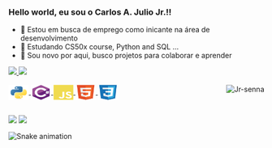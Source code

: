### Hello world, eu sou o Carlos A. Julio Jr.!!

- 🔭 Estou em busca de emprego como inicante na área de desenvolvimento
- 🌱 Estudando CS50x course, Python and SQL ...
- 🤔 Sou novo por aqui, busco projetos para colaborar e aprender

<div>
  <a href="https://github.com/cajjunior">
  <img height="180em" src="https://github-readme-stats.vercel.app/api?username=cajjunior&show_icons=true&theme=dracula&include_all_commits=true&count_private=true"/>
  <img height="180em" src="https://github-readme-stats.vercel.app/api/top-langs/?username=cajjunior&layout=compact&langs_count=7&theme=dracula"/>
</div>
  
<div style="display: inline_block"><br>
  <img align="center" alt="Jr-Python" height="30" width="40" src="https://raw.githubusercontent.com/devicons/devicon/master/icons/python/python-original.svg">
  <img align="center" alt="Jr-Csharp" height="30" width="40" src="https://raw.githubusercontent.com/devicons/devicon/master/icons/csharp/csharp-original.svg">
  <img align="center" alt="Jr-Js" height="30" width="40" src="https://raw.githubusercontent.com/devicons/devicon/master/icons/javascript/javascript-plain.svg">
  <img align="center" alt="Jr-HTML" height="30" width="40" src="https://raw.githubusercontent.com/devicons/devicon/master/icons/html5/html5-original.svg">
  <img align="center" alt="Jr-CSS" height="30" width="40" src="https://raw.githubusercontent.com/devicons/devicon/master/icons/css3/css3-original.svg">
  <img align="right" alt="Jr-senna" height="150" src="https://images.squarespace-cdn.com/content/v1/59b698c9a8b2b050d1f409d9/1505163361904-46K49C4XF44G9QD5DXED/portrait-senna.png?format=1500w">

</div>

  ##
  
  <div> 
  <a href = "mailto:junior.du3@gmail.com"><img src="https://img.shields.io/badge/-Gmail-%23333?style=for-the-badge&logo=gmail&logoColor=white" target="_blank"></a>
  <a href="https://www.linkedin.com/in/carlosalbertojuliojunior" target="_blank"><img src="https://img.shields.io/badge/-LinkedIn-%230077B5?style=for-the-badge&logo=linkedin&logoColor=white" target="_blank"></a> 
    
  ![Snake animation](https://github.com/cajjunior/cajjunior/blob/output/github-contribution-grid-snake.svg) 
    
  </div>  
